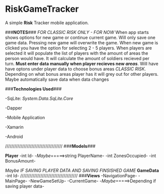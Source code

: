 # RiskGameTracker
A simple **Risk** Tracker mobile application.

###**NOTES**###
*FOR CLASSIC RISK ONLY - FOR NOW*
When app starts shows options for new game or continue current game.
Will only save one game data. Pressing new game will overwrite the game.
When new game is clicked you have the option for selecting 2 - 5 players.
When players are selected it will populate the list of players with the
amount of areas the person would have. It will calculate the amount of 
soldiers recieved per turn. **Must enter data manually when player recieves new *areas***.
Will have have optons under player data to choose bonus areas *CLASSIC RISK*.
Depending on what bonus areas player has it will grey out for other players.
Maybe automatically save data when data changes

###**Technologies Used**###


-SqLite: *System.Data.SqLite.Core*


-Dapper


-Mobile Application


-Xamarin


-Android


/////////////////////////////////////
###**Models**###

**Player**
-int Id-
-*Maybe*=====>string PlayerName-
-int ZonesOccupied-
-int BonusAmount-


*Maybe IF SAVING PLAYER DATA AND SAVING FINSISHED GAME*
**GameData**
-int Id-
/////////////////////////////////////
###**Views**
-NavigationPage-
-MainPage-
-NewGameSetUp-
-CurrentGame-
-*Maybe*=====>Depending if saving player data-
